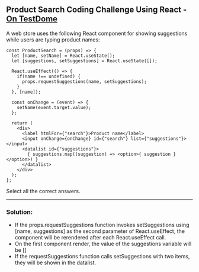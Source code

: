 ## Product Search Coding Challenge Using React - [On TestDome](https://app.testdome.com/questions/react-js/product-search/57886)

A web store uses the following React component for showing suggestions while users are typing product names:
```
const ProductSearch = (props) => {
  let [name, setName] = React.useState();
  let [suggestions, setSuggestions] = React.useState([]);
  
  React.useEffect(() => {
    if(name !== undefined) {
      props.requestSuggestions(name, setSuggestions);
    }
  }, [name]);

  const onChange = (event) => {
    setName(event.target.value);
  };
  
  return (
    <div>
      <label htmlFor={"search"}>Product name</label>
      <input onChange={onChange} id={"search"} list={"suggestions"}></input>
      <datalist id={"suggestions"}>
        { suggestions.map((suggestion) => <option>{ suggestion }</option>) }
      </datalist>
    </div>
  );
};
```
Select all the correct answers.

---
### Solution:
- If the props.requestSuggestions function invokes setSuggestions using [name, suggestions] as the second parameter of React.useEffect, the component will be rerendered after each React.useEffect call.
- On the first component render, the value of the suggestions variable will be []
- If the requestSuggestions function calls setSuggestions with two items, they will be shown in the datalist.

